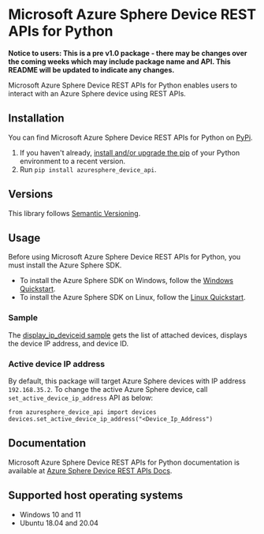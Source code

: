 # Microsoft Azure Sphere Device REST APIs for Python

**Notice to users: This is a pre v1.0 package - there may be changes over the coming weeks which may include package name and API. This README will be updated to indicate any changes.**

Microsoft Azure Sphere Device REST APIs for Python enables users to interact with an Azure Sphere device using REST APIs.

## Installation

You can find Microsoft Azure Sphere Device REST APIs for Python on [PyPi](https://pypi.org/project/azuresphere_device_api/).
1. If you haven't already, [install and/or upgrade the pip](https://pip.pypa.io/en/stable/installing/)
   of your Python environment to a recent version.
2. Run `pip install azuresphere_device_api`.

## Versions

This library follows [Semantic Versioning](http://semver.org/).

## Usage

Before using Microsoft Azure Sphere Device REST APIs for Python, you must install the Azure Sphere SDK.
- To install the Azure Sphere SDK on Windows, follow the [Windows Quickstart](https://docs.microsoft.com/azure-sphere/install/install-sdk?pivots=cli).
- To install the Azure Sphere SDK on Linux, follow the [Linux Quickstart](https://docs.microsoft.com/azure-sphere/install/install-sdk-linux?pivots=cli-linux).

### Sample
The [display_ip_deviceid sample](https://github.com/Azure/azure-sphere-samples/blob/main/Manufacturing/src/Python/device_api_sample) gets the list of attached devices, displays the device IP address, and device ID.

### Active device IP address

By default, this package will target Azure Sphere devices with IP address `192.168.35.2`. To change the active Azure Sphere device, call `set_active_device_ip_address` API as below:
```
from azuresphere_device_api import devices
devices.set_active_device_ip_address("<Device_Ip_Address")
```

## Documentation

Microsoft Azure Sphere Device REST APIs for Python documentation is available at [Azure Sphere Device REST APIs Docs](https://github.com/Azure/azure-sphere-samples/blob/main/Manufacturing/src).

## Supported host operating systems

* Windows 10 and 11
* Ubuntu 18.04 and 20.04